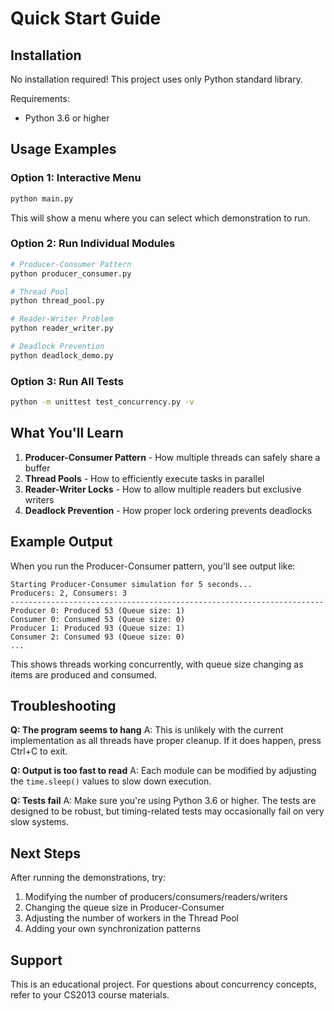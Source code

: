 # Quick Start Guide

## Installation

No installation required! This project uses only Python standard library.

Requirements:
- Python 3.6 or higher

## Usage Examples

### Option 1: Interactive Menu

```bash
python main.py
```

This will show a menu where you can select which demonstration to run.

### Option 2: Run Individual Modules

```bash
# Producer-Consumer Pattern
python producer_consumer.py

# Thread Pool
python thread_pool.py

# Reader-Writer Problem
python reader_writer.py

# Deadlock Prevention
python deadlock_demo.py
```

### Option 3: Run All Tests

```bash
python -m unittest test_concurrency.py -v
```

## What You'll Learn

1. **Producer-Consumer Pattern** - How multiple threads can safely share a buffer
2. **Thread Pools** - How to efficiently execute tasks in parallel
3. **Reader-Writer Locks** - How to allow multiple readers but exclusive writers
4. **Deadlock Prevention** - How proper lock ordering prevents deadlocks

## Example Output

When you run the Producer-Consumer pattern, you'll see output like:

```
Starting Producer-Consumer simulation for 5 seconds...
Producers: 2, Consumers: 3
----------------------------------------------------------------------
Producer 0: Produced 53 (Queue size: 1)
Consumer 0: Consumed 53 (Queue size: 0)
Producer 1: Produced 93 (Queue size: 1)
Consumer 2: Consumed 93 (Queue size: 0)
...
```

This shows threads working concurrently, with queue size changing as items are produced and consumed.

## Troubleshooting

**Q: The program seems to hang**
A: This is unlikely with the current implementation as all threads have proper cleanup. If it does happen, press Ctrl+C to exit.

**Q: Output is too fast to read**
A: Each module can be modified by adjusting the `time.sleep()` values to slow down execution.

**Q: Tests fail**
A: Make sure you're using Python 3.6 or higher. The tests are designed to be robust, but timing-related tests may occasionally fail on very slow systems.

## Next Steps

After running the demonstrations, try:
1. Modifying the number of producers/consumers/readers/writers
2. Changing the queue size in Producer-Consumer
3. Adjusting the number of workers in the Thread Pool
4. Adding your own synchronization patterns

## Support

This is an educational project. For questions about concurrency concepts, refer to your CS2013 course materials.
